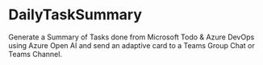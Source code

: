 # DailyTaskSummary
Generate a Summary of Tasks done from Microsoft Todo &amp; Azure DevOps using Azure Open AI and send an adaptive card to a Teams Group Chat or Teams Channel.




